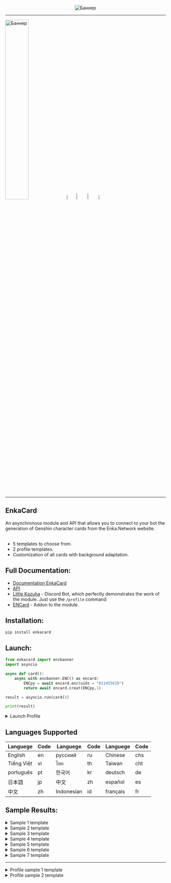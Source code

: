 <p align="center">
 <img src="https://github.com/DEViantUA/EnkaCard/blob/main/readmeFile/BannerCard.png?raw=true" alt="Баннер"/>
</p>

____
<img src="https://github.com/DEViantUA/EnkaCard/blob/main/readmeFile/Shablon_01.png?raw=true" width = 38% alt="Баннер"/>[<img src="https://github.com/DEViantUA/EnkaCard/blob/main/readmeFile/dark/Shablon_02.png?raw=true" width = 6% alt="Баннер"/>](https://pypi.org/project/enkacard/)[<img src="https://github.com/DEViantUA/EnkaCard/blob/main/readmeFile/dark/Shablon_03.png?raw=true" width = 7% alt="Баннер"/>](https://discord.gg/Pcb834pHe3)[<img src="https://github.com/DEViantUA/EnkaCard/blob/main/readmeFile/dark/Shablon_04.png?raw=truee" width = 7% alt="Баннер"/>](https://github.com/DEViantUA/EnkaCard)[<img src="https://github.com/DEViantUA/EnkaCard/blob/main/readmeFile/dark/Shablon_05.png?raw=true" width = 6% alt="Баннер"/>](https://enka.network/)
____

## EnkaCard 
An asynchronous module and API that allows you to connect to your bot the generation of Genshin character cards from the Enka.Network website. <br><br>
* 5 templates to choose from.<br>
* 2 profile templates.<br>
* Customization of all cards with background adaptation.

## Full Documentation:
  - [Documentation EnkaCard](https://deviantua.github.io/EnkaCard-Documentation/) 
  - [API](https://deviantua.github.io/EnkaCard-Documentation/async/Other/api/)
  - [Little Kazuha](https://discord.gg/TwuBfDbE) - Discord Bot, which perfectly demonstrates the work of the module. Just use the ```/profile``` command
  - [ENCard](https://github.com/DEViantUA/ENCard) - Addon to the module.

## Installation:
```
pip install enkacard
```

## Launch:
``` python
from enkacard import encbanner
import asyncio

async def card():
    async with encbanner.ENC() as encard:
        ENCpy = await encard.enc(uids = "811455610")
        return await encard.creat(ENCpy,1)

result = asyncio.run(card()) 

print(result)
```
<details>
<summary>Launch Profile</summary>

``` python
from enkacard import encbanner
import asyncio

async def card():
    async with encbanner.ENC() as encard:
        ENCpy = await encard.enc(uids = "811455610")
        return await encard.profile(ENCpy,1)

result = asyncio.run(card()) 

print(result)
```
</details>

## Languages Supported
| Languege    |  Code   | Languege    |  Code   | Languege    |  Code   |
|-------------|---------|-------------|---------|-------------|---------|
|  English    |     en  |  русский    |     ru  |  Chinese    |    chs  |
|  Tiếng Việt |     vi  |  ไทย        |     th  | Taiwan     |    cht  |
|  português  |     pt  | 한국어      |     kr  | deutsch    |     de  |
|  日本語      |     jp  | 中文        |     zh  | español    |     es  |
|  中文        |     zh  | Indonesian |     id  | français   |     fr  |


## Sample Results:
<details>
<summary>Sample 1 template</summary>
 
[![Adaptation][1]][1]
 
[1]: https://github.com/DEViantUA/EnkaCard/blob/main/readmeFile/7.png?raw=true

[![Without Adaptation][2]][2]
 
[2]: https://github.com/DEViantUA/EnkaCard/blob/main/readmeFile/6.png?raw=true
</details>


<details>
<summary>Sample 2 template</summary>
 
[![Adaptation][3]][3]
 
[3]: https://github.com/DEViantUA/EnkaCard/blob/main/readmeFile/4.png?raw=true
  
</details>


<details>
<summary>Sample 3 template</summary>
 
[![Adaptation][4]][4]
 
[4]: https://github.com/DEViantUA/EnkaCard/blob/main/readmeFile/5.png?raw=true
 
</details>

<details>
<summary>Sample 4 template</summary>
 
[![Without Adaptation MINI INFO][5]][5]
 
[5]: https://github.com/DEViantUA/EnkaCard/blob/main/readmeFile/1.png?raw=true
 
[![Without Adaptation FULL INFO][6]][6]
 
[6]: https://github.com/DEViantUA/EnkaCard/blob/main/readmeFile/2.png?raw=true
 
[![Adaptation MINI INFO][7]][7]
 
[7]: https://github.com/DEViantUA/EnkaCard/blob/main/readmeFile/3.png?raw=true
 
</details>

<details>
<summary>Sample 5 template</summary>
 
[![Adaptation][8]][8]
 
[8]: https://github.com/DEViantUA/EnkaCard/blob/main/readmeFile/10.png?raw=true

[![Without Adaptation][9]][9]
 
[9]: https://github.com/DEViantUA/EnkaCard/blob/main/readmeFile/9.png?raw=true
</details>

<details>
<summary>Sample 6 template</summary>
 
[![Adaptation][11]][11]
 
[11]: https://github.com/DEViantUA/EnkaCard/blob/main/readmeFile/12.png?raw=true

[![Without Adaptation][10]][10]
 
[10]: https://github.com/DEViantUA/EnkaCard/blob/main/readmeFile/13.png?raw=true
 
 [![Display 1-4 characters][12]][12]
 
[12]: https://github.com/DEViantUA/EnkaCard/blob/main/readmeFile/14.png?raw=true
</details>

<details>
<summary>Sample 7 template</summary>
 
[![Adaptation][13]][13]
 
[13]: https://github.com/DEViantUA/EnkaCard/blob/main/readmeFile/15.png?raw=true

[![Without Adaptation][14]][14]
 
[14]: https://github.com/DEViantUA/EnkaCard/blob/main/readmeFile/16.png?raw=true
</details>

---

<details>
<summary>Profile sample 1 template</summary>
 
[![Profile][15]][15]
 
[15]: https://github.com/DEViantUA/EnkaCard/blob/main/readmeFile/8.png?raw=true

</details>

<details>
<summary>Profile sample 2 template</summary>
 
[![Profile][16]][16]
 
[16]: https://github.com/DEViantUA/EnkaCard/blob/main/readmeFile/11.png?raw=true

</details>
